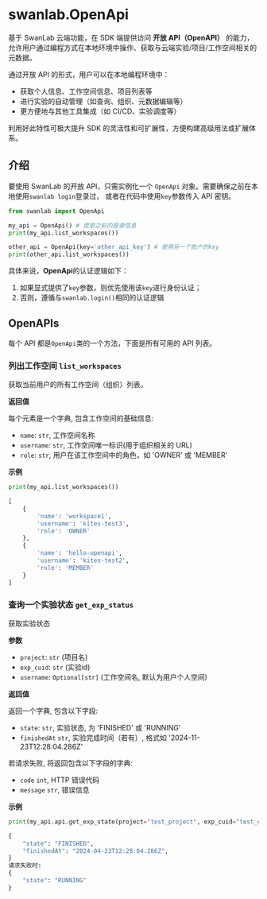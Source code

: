 # swanlab.OpenApi

基于 SwanLab 云端功能，在 SDK 端提供访问 **开放 API（OpenAPI）** 的能力，允许用户通过编程方式在本地环境中操作、获取与云端实验/项目/工作空间相关的元数据。

通过开放 API 的形式，用户可以在本地编程环境中：

- 获取个人信息、工作空间信息、项目列表等
- 进行实验的自动管理（如查询、组织、元数据编辑等）
- 更方便地与其他工具集成（如 CI/CD、实验调度等）

利用好此特性可极大提升 SDK 的灵活性和可扩展性，方便构建高级用法或扩展体系。

## 介绍

要使用 SwanLab 的开放 API，只需实例化一个 `OpenApi` 对象。需要确保之前在本地使用`swanlab login`登录过， 或者在代码中使用`key`参数传入 API 密钥。

```python
from swanlab import OpenApi

my_api = OpenApi() # 使用之前的登录信息
print(my_api.list_workspaces())

other_api = OpenApi(key='other_api_key') # 使用另一个账户的key
print(other_api.list_workspaces())
```

具体来说，**OpenApi**的认证逻辑如下：

1. 如果显式提供了`key`参数，则优先使用该`key`进行身份认证；
2. 否则，遵循与`swanlab.login()`相同的认证逻辑

## OpenAPIs

每个 API 都是`OpenApi`类的一个方法，下面是所有可用的 API 列表。

### 列出工作空间 `list_workspaces`

获取当前用户的所有工作空间（组织）列表。

**返回值**

每个元素是一个字典, 包含工作空间的基础信息:

- `name`: `str`, 工作空间名称
- `username`: `str`, 工作空间唯一标识(用于组织相关的 URL)
- `role`: `str`, 用户在该工作空间中的角色，如 'OWNER' 或 'MEMBER'

**示例**

```python
print(my_api.list_workspaces())

[
    {
        'name': 'workspace1',
        'username': 'kites-test3',
        'role': 'OWNER'
    },
    {
        'name': 'hello-openapi',
        'username': 'kites-test2',
        'role': 'MEMBER'
    }
]
```

### 查询一个实验状态 `get_exp_status`

获取实验状态

**参数**

- `project`: `str` (项目名)
- `exp_cuid`: `str` (实验id)
- `username`: `Optional[str]` (工作空间名, 默认为用户个人空间)

**返回值**

返回一个字典, 包含以下字段:

- `state`: `str`, 实验状态, 为 'FINISHED' 或 'RUNNING'
- `finishedAt` `str`, 实验完成时间（若有）, 格式如 '2024-11-23T12:28:04.286Z'

若请求失败, 将返回包含以下字段的字典:

- `code` `int`, HTTP 错误代码
- `message` `str`, 错误信息

**示例**

```python
print(my_api.api.get_exp_state(project="test_project", exp_cuid="test_exp_cuid"))

{
	"state": "FINISHED",
	"finishedAt": "2024-04-23T12:28:04.286Z",
}
请求失败时:
{
	"state": "RUNNING"
}
```